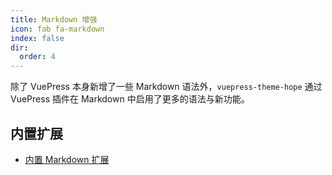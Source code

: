 ```yaml
---
title: Markdown 增强
icon: fab fa-markdown
index: false
dir:
  order: 4
---
```


除了 VuePress 本身新增了一些 Markdown 语法外，`vuepress-theme-hope` 通过 VuePress 插件在 Markdown 中启用了更多的语法与新功能。

<!-- more -->

## 内置扩展

- [内置 Markdown 扩展](../../cookbook/vuepress/markdown.md)

<Catalog />
